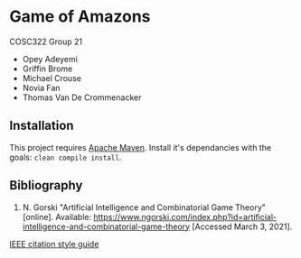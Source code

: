 # Game of Amazons

COSC322 Group 21
- Opey Adeyemi
- Griffin Brome
- Michael Crouse
- Novia Fan
- Thomas Van De Crommenacker

## Installation
This project requires [Apache Maven](https://maven.apache.org/). Install it's dependancies with the goals: `clean compile install`.


## Bibliography
1. N. Gorski "Artificial Intelligence and Combinatorial Game Theory" [online].
  Available: https://www.ngorski.com/index.php?id=artificial-intelligence-and-combinatorial-game-theory [Accessed March 3, 2021].

[IEEE citation style guide](https://ieee-dataport.org/sites/default/files/analysis/27/IEEE%20Citation%20Guidelines.pdf)
